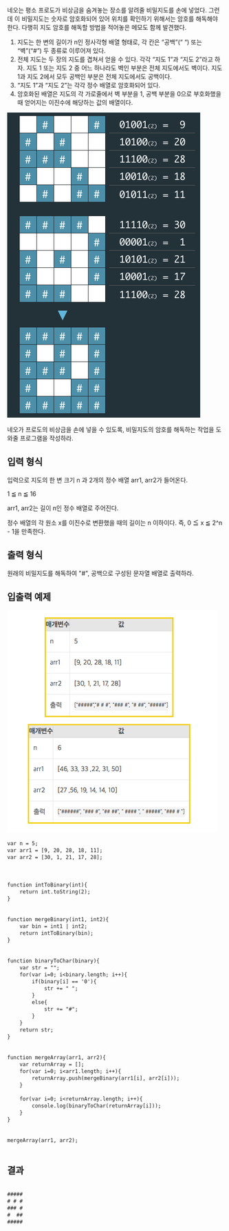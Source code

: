 네오는 평소 프로도가 비상금을 숨겨놓는 장소를 알려줄 비밀지도를 손에 넣었다. 
그런데 이 비밀지도는 숫자로 암호화되어 있어 위치를 확인하기 위해서는 암호를 해독해야 한다. 다행히 지도 암호를 해독할 방법을 적어놓은 메모도 함께 발견했다.


1. 지도는 한 변의 길이가 n인 정사각형 배열 형태로, 각 칸은 “공백”(“ “) 또는 “벽”(“#”) 두 종류로 이루어져 있다.
2. 전체 지도는 두 장의 지도를 겹쳐서 얻을 수 있다. 각각 “지도 1”과 “지도 2”라고 하자. 지도 1 또는 지도 2 중 어느 하나라도 벽인 부분은 전체 지도에서도 벽이다. 
   지도 1과 지도 2에서 모두 공백인 부분은 전체 지도에서도 공백이다.
3. “지도 1”과 “지도 2”는 각각 정수 배열로 암호화되어 있다.
4. 암호화된 배열은 지도의 각 가로줄에서 벽 부분을 1, 공백 부분을 0으로 부호화했을 때 얻어지는 이진수에 해당하는 값의 배열이다.

![Alt text](/img/secret_map_1.png)


네오가 프로도의 비상금을 손에 넣을 수 있도록, 비밀지도의 암호를 해독하는 작업을 도와줄 프로그램을 작성하라.

## 입력 형식

입력으로 지도의 한 변 크기 n 과 2개의 정수 배열 arr1, arr2가 들어온다.

1 ≦ n ≦ 16

arr1, arr2는 길이 n인 정수 배열로 주어진다.

정수 배열의 각 원소 x를 이진수로 변환했을 때의 길이는 n 이하이다. 즉, 0 ≦ x ≦ 2^n - 1을 만족한다.


## 출력 형식

원래의 비밀지도를 해독하여 "#", 공백으로 구성된 문자열 배열로 출력하라.

## 입출력 예제

![Alt text](/img/secret_map_2.png)





```
var n = 5;
var arr1 = [9, 20, 28, 18, 11];
var arr2 = [30, 1, 21, 17, 28];



function intToBinary(int){
    return int.toString(2);
}


function mergeBinary(int1, int2){
    var bin = int1 | int2;
    return intToBinary(bin);
}


function binaryToChar(binary){
    var str = "";
    for(var i=0; i<binary.length; i++){
        if(binary[i] == '0'){
            str += " ";
        }
        else{
            str += "#";
        }
    }
    return str;
}


function mergeArray(arr1, arr2){
    var returnArray = [];
    for(var i=0; i<arr1.length; i++){
        returnArray.push(mergeBinary(arr1[i], arr2[i]));
    }

    for(var i=0; i<returnArray.length; i++){
        console.log(binaryToChar(returnArray[i]));
    }
}


mergeArray(arr1, arr2);


```

## 결과 
```

#####
# # #
### #
#  ##
#####

```
